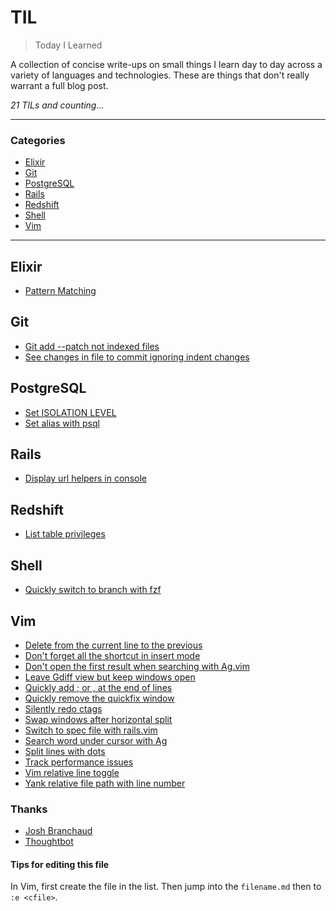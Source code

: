 # TIL

> Today I Learned

A collection of concise write-ups on small things I learn day to day across a
variety of languages and technologies. These are things that don't really
warrant a full blog post.

_21 TILs and counting..._

---

### Categories

* [Elixir](#elixir)
* [Git](#Git)
* [PostgreSQL](#PostgreSQL)
* [Rails](#Rails)
* [Redshift](#Redshift)
* [Shell](#shell)
* [Vim](#vim)

---

## Elixir

- [Pattern Matching](elixir/pattern_matching.md)

## Git

- [Git add --patch not indexed files](git/git_add_patch_not_indexed_files.md)
- [See changes in file to commit ignoring indent changes](git/git_diff_cached.md)

## PostgreSQL

- [Set ISOLATION LEVEL](postgresql/set_isolation_level.md)
- [Set alias with psql](postgresql/set_alias_with_psql.md)

## Rails

- [Display url helpers in console](rails/display_url_helpers.md)

## Redshift

- [List table privileges](redshift/list_tables_privileges.md)

## Shell

- [Quickly switch to branch with fzf](shell/quick_git_branch_switcher_with_fzf.md)

## Vim

- [Delete from the current line to the previous](vim/delete_to_previous_line.md)
- [Don't forget all the shortcut in insert mode](vim/shortcuts_in_insert_mode.md)
- [Don't open the first result when searching with Ag.vim](vim/don_t_open_first_result_wih_ag.md)
- [Leave Gdiff view but keep windows open](vim/leave_gitdiff_view.md)
- [Quickly add ; or , at the end of lines](vim/quickly_add_char_at_the_end_of_the_line.md)
- [Quickly remove the quickfix window](vim/quickly_remove_the_quickfix_window.md)
- [Silently redo ctags](vim/silently_redo_ctags.md)
- [Swap windows after horizontal split](vim/swap_windows_after_horizontal_split.md)
- [Switch to spec file with rails.vim](vim/switch_to_spec_file_with_railsvim.md)
- [Search word under cursor with Ag](vim/search_word_under_cursor.md)
- [Split lines with dots](vim/split_lines_with_dots.md)
- [Track performance issues](vim/track_performance_issues.md)
- [Vim relative line toggle](vim/relative_line_numbers_toggle.md)
- [Yank relative file path with line number](vim/yank_relative_file_path_wih_l_number.md)


### Thanks

- [Josh Branchaud](https://github.com/jbranchaud)
- [Thoughtbot](https://github.com/thoughtbot/til)


#### Tips for editing this file

In Vim, first create the file in the list. Then jump into the `filename.md`
then to `:e <cfile>`.
